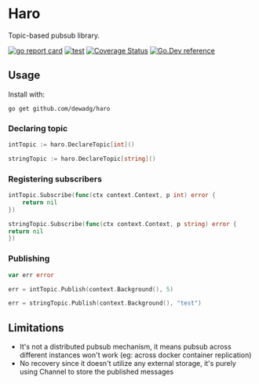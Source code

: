# Haro

Topic-based pubsub library.

[![go report card](https://goreportcard.com/badge/github.com/dewadg/haro "go report card")](https://goreportcard.com/report/github.com/dewadg/haro)
[![test](https://github.com/dewadg/haro/workflows/Tests/badge.svg?branch=master "test")](https://github.com/dewadg/haro/actions)
[![Coverage Status](https://coveralls.io/repos/github/dewadg/haro/badge.svg?branch=master)](https://coveralls.io/github/dewadg/haro?branch=master)
[![Go.Dev reference](https://img.shields.io/badge/go.dev-reference-blue?logo=go&logoColor=white)](https://pkg.go.dev/github.com/dewadg/haro?tab=doc)

## Usage

Install with:
```
go get github.com/dewadg/haro
```


### Declaring topic
```go
intTopic := haro.DeclareTopic[int]()

stringTopic := haro.DeclareTopic[string]()
```

### Registering subscribers
```go
intTopic.Subscribe(func(ctx context.Context, p int) error {
    return nil
})

stringTopic.Subscribe(func(ctx context.Context, p string) error {
return nil
})
```

### Publishing
```go
var err error

err = intTopic.Publish(context.Background(), 5)

err = stringTopic.Publish(context.Background(), "test")
```


## Limitations

- It's not a distributed pubsub mechanism, it means pubsub across different instances won't work (eg: across docker container replication)
- No recovery since it doesn't utilize any external storage, it's purely using Channel to store the published messages 
